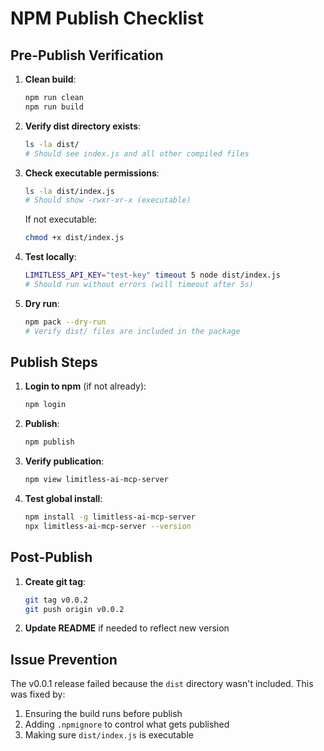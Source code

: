 # NPM Publish Checklist

## Pre-Publish Verification

1. **Clean build**:

   ```bash
   npm run clean
   npm run build
   ```

2. **Verify dist directory exists**:

   ```bash
   ls -la dist/
   # Should see index.js and all other compiled files
   ```

3. **Check executable permissions**:

   ```bash
   ls -la dist/index.js
   # Should show -rwxr-xr-x (executable)
   ```

   If not executable:

   ```bash
   chmod +x dist/index.js
   ```

4. **Test locally**:

   ```bash
   LIMITLESS_API_KEY="test-key" timeout 5 node dist/index.js
   # Should run without errors (will timeout after 5s)
   ```

5. **Dry run**:
   ```bash
   npm pack --dry-run
   # Verify dist/ files are included in the package
   ```

## Publish Steps

1. **Login to npm** (if not already):

   ```bash
   npm login
   ```

2. **Publish**:

   ```bash
   npm publish
   ```

3. **Verify publication**:

   ```bash
   npm view limitless-ai-mcp-server
   ```

4. **Test global install**:
   ```bash
   npm install -g limitless-ai-mcp-server
   npx limitless-ai-mcp-server --version
   ```

## Post-Publish

1. **Create git tag**:

   ```bash
   git tag v0.0.2
   git push origin v0.0.2
   ```

2. **Update README** if needed to reflect new version

## Issue Prevention

The v0.0.1 release failed because the `dist` directory wasn't included. This was fixed by:

1. Ensuring the build runs before publish
2. Adding `.npmignore` to control what gets published
3. Making sure `dist/index.js` is executable
